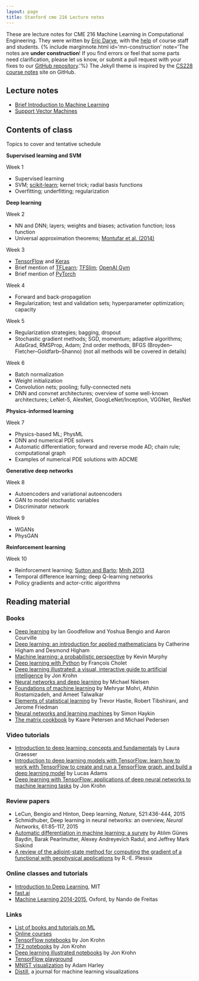 ```yaml
---
layout: page
title: Stanford cme 216 Lecture notes
---
```


These are lecture notes for CME 216 Machine Learning in Computational Engineering. They were written by [Eric Darve](https://me.stanford.edu/people/eric-darve), with the [help](https://github.com/EricDarve/cme216-spring-2020/commits/master) of course staff and students.
{% include marginnote.html id='mn-construction' note='The notes are **under construction**! If you find errors or feel that some parts need clarification, please let us know, or submit a pull request with your fixes to our [GitHub repository](https://github.com/EricDarve/cme216-spring-2020).'%} The Jekyll theme is inspired by the [CS228 course notes](https://github.com/ermongroup/cs228-notes) site on GitHub.

## Lecture notes

- [Brief Introduction to Machine Learning](Notes/Introduction)
- [Support Vector Machines](Notes/SVM)

## Contents of class

Topics to cover and tentative schedule

**Supervised learning and SVM**

Week 1
- Supervised learning
- SVM; [scikit-learn](https://scikit-learn.org/stable/); kernel trick; radial basis functions
- Overfitting; underfitting; regularization

**Deep learning**

Week 2
- NN and DNN; layers; weights and biases; activation function; loss function
- Universal approximation theorems; [Montufar et al. (2014)](http://papers.nips.cc/paper/5422-on-the-number-of-linear-regions-of-deep-neural-networks.pdf)

Week 3
- [TensorFlow](https://www.tensorflow.org/learn) and [Keras](https://www.tensorflow.org/guide/keras)
- Brief mention of [TFLearn](http://tflearn.org/); [TFSlim](https://github.com/google-research/tf-slim); [OpenAI Gym](https://gym.openai.com/)
- Brief mention of [PyTorch](https://pytorch.org/)

Week 4
- Forward and back-propagation
- Regularization; test and validation sets; hyperparameter optimization; capacity

Week 5
- Regularization strategies; bagging, dropout
- Stochastic gradient methods; SGD, momentum; adaptive algorithms; AdaGrad, RMSProp, Adam; 2nd order methods, BFGS (Broyden–Fletcher–Goldfarb–Shanno) (not all methods will be covered in details)

Week 6
- Batch normalization
- Weight initialization
- Convolution nets; pooling; fully-connected nets
- DNN and convnet architectures; overview of some well-known architectures; LeNet-5, AlexNet, GoogLeNet/Inception, VGGNet, ResNet

**Physics-informed learning**

Week 7
- Physics-based ML; PhysML
- DNN and numerical PDE solvers
- Automatic differentiation; forward and reverse mode AD; chain rule; computational graph
- Examples of numerical PDE solutions with ADCME

**Generative deep networks**

Week 8
- Autoencoders and variational autoencoders
- GAN to model stochastic variables
- Discriminator network

Week 9
- WGANs
- PhysGAN

**Reinforcement learning**

Week 10
- Reinforcement learning; [Sutton and Barto](http://incompleteideas.net/book/the-book.html); [Mnih 2013](https://arxiv.org/abs/1312.5602)
- Temporal difference learning; deep Q-learning networks
- Policy gradients and actor-critic algorithms

## Reading material

###  Books

- [Deep learning](http://www.deeplearningbook.org/) by Ian Goodfellow and Yoshua Bengio and Aaron Courville
- [Deep learning: an introduction for applied mathematicians](https://epubs.siam.org/doi/pdf/10.1137/18M1165748) by Catherine Higham and Desmond Higham
- [Machine learning: a probabilistic perspective]() by Kevin Murphy
- [Deep learning with Python](https://searchworks.stanford.edu/view/13216992) by Fran&#231;ois Cholet
- [Deep learning illustrated: a visual, interactive guide to artificial intelligence](https://searchworks.stanford.edu/view/13463749) by Jon Krohn
- [Neural networks and deep learning](http://neuralnetworksanddeeplearning.com/) by Michael Nielsen
- [Foundations of machine learning](https://cs.nyu.edu/~mohri/mlbook/) by Mehryar Mohri, Afshin Rostamizadeh, and Ameet Talwalkar
- [Elements of statistical learning](https://searchworks.stanford.edu/view/12458005) by Trevor Hastie, Robert Tibshirani, and Jerome Friedman
- [Neural networks and learning machines](https://searchworks.stanford.edu/view/8631715) by Simon Haykin
- [The matrix cookbook](https://www.math.uwaterloo.ca/~hwolkowi/matrixcookbook.pdf) by Kaare Petersen and Michael Pedersen

### Video tutorials

- [Introduction to deep learning: concepts and fundamentals](https://searchworks.stanford.edu/view/13216564) by Laura Graesser
- [Introduction to deep learning models with TensorFlow: learn how to work with TensorFlow to create and run a TensorFlow graph, and build a deep learning model](https://searchworks.stanford.edu/view/13214579) by Lucas Adams
- [Deep learning with TensorFlow: applications of deep neural networks to machine learning tasks](https://searchworks.stanford.edu/view/13215423) by Jon Krohn

### Review papers

- LeCun, Bengio and Hinton, Deep learning, _Nature,_ 521:436-444, 2015
- Schmidhuber, Deep learning in neural networks: an overview, _Neural Networks,_ 61:85-117, 2015
- [Automatic differentiation in machine learning: a survey](https://arxiv.org/pdf/1502.05767.pdf) by At&#305;l&#305;m G&uuml;nes Baydin, Barak Pearlmutter, Alexey Andreyevich Radul, and Jeffrey Mark Siskind
- [A review of the adjoint-state method for computing the gradient of a functional with geophysical applications](https://academic.oup.com/gji/article/167/2/495/559970) by R.-E. Plessix

### Online classes and tutorials

- [Introduction to Deep Learning](http://introtodeeplearning.com/), MIT
- [fast.ai](https://course.fast.ai/)
- [Machine Learning 2014-2015](https://www.cs.ox.ac.uk/people/nando.defreitas/machinelearning/), Oxford, by Nando de Freitas

### Links

- [List of books and tutorials on ML](https://github.com/josephmisiti/awesome-machine-learning/blob/master/books.md)
- [Online courses](https://github.com/josephmisiti/awesome-machine-learning/blob/master/courses.md)
- [TensorFlow notebooks](https://github.com/the-deep-learners/TensorFlow-LiveLessons) by Jon Krohn
- [TF2 notebooks](https://github.com/jonkrohn/tf2) by Jon Krohn
- [Deep learning illustrated notebooks](https://github.com/the-deep-learners/deep-learning-illustrated) by Jon Krohn
- [TensorFlow playground](http://playground.tensorflow.org/)
- [MNIST visualization](https://www.cs.ryerson.ca/~aharley/vis/conv/) by Adam Harley
- [Distill](https://distill.pub/), a journal for machine learning visualizations